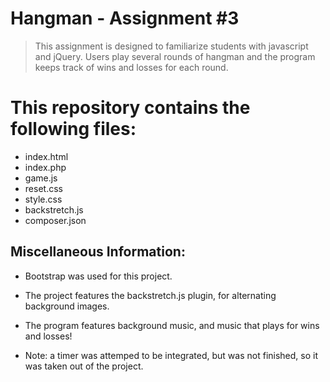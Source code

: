 # Hangman - Assignment #3

> This assignment is designed to familiarize students with javascript and jQuery.  Users play several rounds of hangman and the program keeps track of wins and losses for each round. 

# This repository contains the following files:

 * index.html
 * index.php
 * game.js
 * reset.css
 * style.css
 * backstretch.js
 * composer.json

## Miscellaneous Information:

 * Bootstrap was used for this project.

 * The project features the backstretch.js plugin, for alternating background images.

 * The program features background music, and music that plays for wins and losses!

 * Note: a timer was attemped to be integrated, but was not finished, so it was taken out of the project.